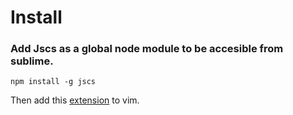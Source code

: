 # Install

### Add Jscs as a global node module to be accesible from sublime.
```
npm install -g jscs
```
Then add this [extension](https://github.com/scrooloose/syntastic/blob/master/syntax_checkers/javascript/jscs.vim/) to vim. 